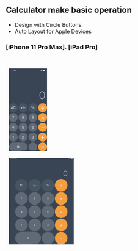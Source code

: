 ## Calculator make basic operation


- Design with Circle Buttons.
 - Auto Layout for Apple Devices

### [iPhone 11 Pro Max]. [iPad Pro]
<pre> <pre> <img src="https://github.com/sherboo96/Calculator/blob/main/Screen.png" width="100"> <pre> <img src="https://github.com/sherboo96/Calculator/blob/main/iPad%20Screen.png" width="170">

